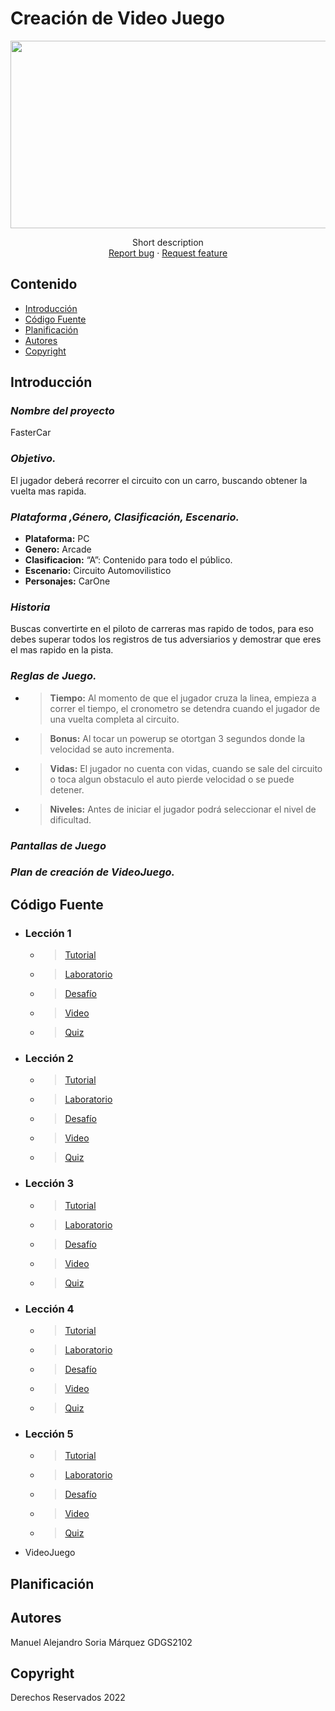 # Creación de Video Juego
<p align="center">
    <img src="https://static.vecteezy.com/system/resources/previews/001/736/321/non_2x/fantasy-video-game-banner-vector.jpg" alt="Logo" width=1200 height=300>

  <p align="center">
    Short description
    <br>
    <a href="https://reponame/issues/new?template=bug.md">Report bug</a>
    ·
    <a href="https://reponame/issues/new?template=feature.md&labels=feature">Request feature</a>
  </p>
</p>


## Contenido

- [Introducción](#introducción)
- [Código Fuente](#código-fuente)
- [Planificación](#planificación)
- [Autores](#autores)
- [Copyright](#copyright)


## Introducción

### *Nombre del proyecto*
FasterCar
 ### *Objetivo.*
El jugador deberá recorrer el circuito con un carro, buscando obtener la vuelta mas rapida.
 ### *Plataforma ,Género, Clasificación, Escenario.*
 * **Plataforma:**  PC
 * **Genero:**  Arcade
 * **Clasificacion:**  “A”: Contenido para todo el público.
 * **Escenario:** Circuito Automovilistico 
 * **Personajes:**  CarOne

 ### *Historia*
Buscas convertirte en el piloto de carreras mas rapido de todos, para eso debes superar todos los registros de tus adversiarios y demostrar
que eres el mas rapido en la pista. 

 ### *Reglas de Juego.*
   * > **Tiempo:** Al momento de que el jugador cruza la linea, empieza a correr el tiempo, el cronometro se detendra cuando el jugador de una vuelta completa al circuito.
   * > **Bonus:** Al tocar un powerup se otortgan 3 segundos donde la velocidad se auto incrementa.
   * > **Vidas:** El jugador no cuenta con vidas, cuando se sale del circuito o toca algun obstaculo el auto pierde velocidad o se puede detener.
   * > **Niveles:** Antes de iniciar el jugador podrá seleccionar el nivel de dificultad.
    
 ### *Pantallas de Juego*
 ### *Plan de creación de VideoJuego.*

## Código Fuente

* ### Lección 1
  * > [Tutorial](https://github.com/alexsoriamqz/Unity_MASM/tree/main/Unidad1/Ejercicio1)
  * > [Laboratorio](https://github.com/alexsoriamqz/Unity_MASM/tree/main/Unidad5/lab1)
  * > [Desafío](https://github.com/alexsoriamqz/Unity_MASM/tree/main/Unidad1/Challenge_1)
  * > [Video]()
  * > [Quiz]()
* ### Lección 2
  * > [Tutorial](https://github.com/alexsoriamqz/Unity_MASM/tree/main/Unidad2/Ejercicio2)
  * > [Laboratorio](https://github.com/alexsoriamqz/Unity_MASM/tree/main/Unidad2/lab2)
  * > [Desafío](https://github.com/alexsoriamqz/Unity_MASM/tree/main/Unidad2/Challenge_2)
  * > [Video]()
  * > [Quiz]()
* ### Lección 3
  * > [Tutorial](https://github.com/alexsoriamqz/Unity_MASM/tree/main/Unidad3/Ejercicio3)
  * > [Laboratorio](https://github.com/alexsoriamqz/Unity_MASM/tree/main/Unidad3/lab3)
  * > [Desafío](https://github.com/alexsoriamqz/Unity_MASM/tree/main/Unidad3/Challenge_3)
  * > [Video]()
  * > [Quiz]()
* ### Lección 4
  * > [Tutorial](https://github.com/alexsoriamqz/Unity_MASM/tree/main/Unidad4/Ejercicio4)
  * > [Laboratorio](https://github.com/alexsoriamqz/Unity_MASM/tree/main/Unidad4/lab4)
  * > [Desafío](https://github.com/alexsoriamqz/Unity_MASM/tree/main/Unidad4/Challenge_4)
  * > [Video]()
  * > [Quiz]()
* ### Lección 5
  * > [Tutorial](https://github.com/alexsoriamqz/Unity_MASM/tree/main/Unidad5/Ejercicio5)
  * > [Laboratorio](https://github.com/alexsoriamqz/Unity_MASM/tree/main/Unidad5/lab5)
  * > [Desafío](https://github.com/alexsoriamqz/Unity_MASM/tree/main/Unidad5/Challenge_5)
  * > [Video]()
  * > [Quiz]()
* VideoJuego

## Planificación



## Autores
Manuel Alejandro Soria Márquez GDGS2102

## Copyright
Derechos Reservados 2022
